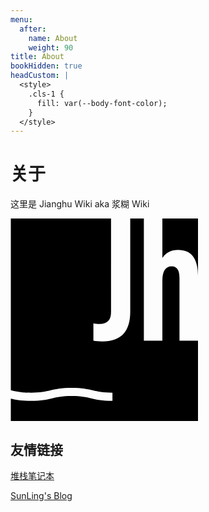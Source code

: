 ```yaml
---
menu:
  after:
    name: About
    weight: 90
title: About
bookHidden: true
headCustom: |
  <style>
    .cls-1 {
      fill: var(--body-font-color);
    }
  </style>
---
```


# 关于

这里是 Jianghu Wiki aka 浆糊 Wiki

<svg xmlns="http://www.w3.org/2000/svg" viewBox="0 0 300 324.08" width="300px" aria-label="Jh Logo">
  <path class="cls-1" d="M268.15,50.3c21.22,0,31.84,13.86,31.85,41.58V0h-57V63.15c5.77-8.57,14.15-12.85,25.15-12.85Z"/>
  <path class="cls-1" d="M270.38,195.6V95.28c0-12.48-4.1-18.72-12.29-18.72-10.06,0-15.09,7.64-15.09,22.91v96.12h-29.62V0h-21.79V149.21c0,31.67-14.91,47.5-44.71,47.5-5.96,0-10.71-.38-14.25-1.12v-27.94c2.79,.75,6.15,1.12,10.06,1.12,12.11,0,18.16-6.24,18.16-18.72V0H.52V274.82c.31,.07,.62,.15,.93,.22,8.01,1.89,15.58,3.68,31.13,3.68s23.12-1.79,31.13-3.68c8.39-1.98,17.06-4.03,34.14-4.03s25.76,2.05,34.14,4.03c8.01,1.89,15.58,3.68,31.13,3.68v13.1c-17.08,0-25.76-2.05-34.14-4.03-8.01-1.89-15.58-3.68-31.13-3.68s-23.12,1.79-31.13,3.68c-8.39,1.98-17.06,4.03-34.14,4.03-15.68,0-24.27-1.73-32.07-3.54v36.37H300V195.6h-29.62Z"/>
</svg>

## 友情链接

[堆栈笔记本](https://www.sshaw.cn/)

[SunLing's Blog](https://sunling.cc)